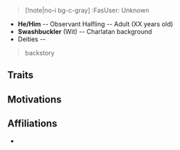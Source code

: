 > [!note|no-i bg-c-gray] :FasUser: Unknown

- **He/Him** -- Observant Halfling -- Adult (XX years old)
- **Swashbuckler** (Wit) -- Charlatan background
- Deities -- 

>backstory

## Traits


## Motivations


## Affiliations
- 